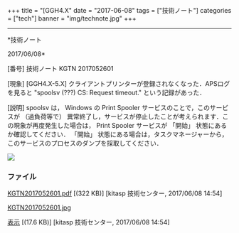 ﻿+++
title = "[GGH4.X"
date = "2017-06-08"
tags = ["技術ノート"]
categories = ["tech"]
banner = "img/technote.jpg"
+++

-----------------------------------------------------------------------------------------------------------------------------

*技術ノート

2017/06/08*


[番号]
技術ノート KGTN 2017052601

[現象]
[GGH4.X-5.X]
クライアントプリンターが登録されなくなった．APSログを見ると "spoolsv
(???) CS: Request timeout." という記録があった．

[説明]
spoolsv は， Windows の Print Spooler サービスのことで，このサービスが
（過負荷等で）
異常終了し，サービスが停止したことが考えられます．この現象が再度発生した場合は，
Print Spooler サービスが 「開始」 状態にあるか確認してください．
「開始」
状態にある場合は，タスクマネージャーから，このサービスのプロセスのダンプを採取してください．

![](http://techreport.kitasp.net/attachments/download/3704/KGTN2017052601.jpg)


### ファイル

 
 


[KGTN2017052601.pdf](http://techreport.kitasp.net/attachments/download/3703/KGTN2017052601.pdf)
 [(322 KB)] [kitasp 技術センター, 2017/06/08
14:54]

[KGTN2017052601.jpg](http://techreport.kitasp.net/attachments/download/3704/KGTN2017052601.jpg)

[表示](http://techreport.kitasp.net/attachments/3704/KGTN2017052601.jpg "表示")
 [(17.6 KB)] [kitasp 技術センター, 2017/06/08
14:54]


 


 

